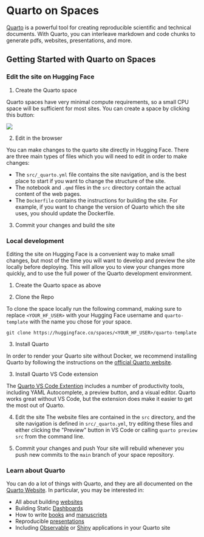 # Quarto on Spaces

[Quarto](https://quarto.org/) is a powerful tool for creating reproducible scientific and technical documents.
With Quarto, you can interleave markdown and code chunks to generate pdfs, websites, presentations, and more.

## Getting Started with Quarto on Spaces

### Edit the site on Hugging Face

1. Create the Quarto space

Quarto spaces have very minimal compute requirements, so a small CPU space will be sufficient for most sites. You can create a space by clicking this button:

<a  href="https://huggingface.co/new-space?template=posit/quarto-template"> <img src="https://huggingface.co/datasets/huggingface/badges/raw/main/deploy-to-spaces-lg.svg"/> </a>

2. Edit in the browser

You can make changes to the quarto site directly in Hugging Face.
There are three main types of files which you will need to edit in order to make changes:

- The `src/_quarto.yml` file contains the site navigation, and is the best place to start if you want to change the structure of the site.
- The notebook and `.qmd` files in the `src` directory contain the actual content of the web pages.
- The `Dockerfile` contains the instructions for building the site. For example, if you want to change the version of Quarto which the site uses, you should update the Dockerfile.

3. Commit your changes and build the site

### Local development

Editing the site on Hugging Face is a convenient way to make small changes, but most of the time you will want to develop and preview the site locally before deploying.
This will allow you to view your changes more quickly, and to use the full power of the Quarto development environment.

1. Create the Quarto space as above

2. Clone the Repo

To clone the space locally run the following command, making sure to replace `<YOUR_HF_USER>` with your Hugging Face username and `quarto-template` with the name you chose for your space.

```
git clone https://huggingface.co/spaces/<YOUR_HF_USER>/quarto-template
```

3. Install Quarto

In order to render your Quarto site without Docker, we recommend installing Quarto by following the instructions on the [official Quarto website](https://quarto.org/docs/get-started/).

3. Install Quarto VS Code extension

The [Quarto VS Code Extention](https://quarto.org/docs/tools/vscode.html) includes a number of productivity tools, including YAML Autocomplete, a preview button, and a visual editor. Quarto works great without VS Code, but the extension does make it easier to get the most out of Quarto.

4. Edit the site
   The website files are contained in the `src` directory, and the site navigation is defined in `src/_quarto.yml`, try editing these files and either clicking the "Preview" button in VS Code or calling `quarto preview src` from the command line.

5. Commit your changes and push
   Your site will rebuild whenever you push new commits to the `main` branch of your space repository.

### Learn about Quarto

You can do a lot of things with Quarto, and they are all documented on the [Quarto Website](https://quarto.org/guide/). In particular, you may be interested in:

- All about building [websites](https://quarto.org/docs/websites/)
- Building Static [Dashboards](https://quarto.org/docs/dashboards/)
- How to write [books](https://quarto.org/docs/books/index.html) and [manuscripts](https://quarto.org/docs/manuscripts/)
- Reproducible [presentations](https://quarto.org/docs/manuscripts/)
- Including [Observable](https://quarto.org/docs/interactive/ojs/) or [Shiny](https://quarto.org/docs/interactive/shiny/) applications in your Quarto site
